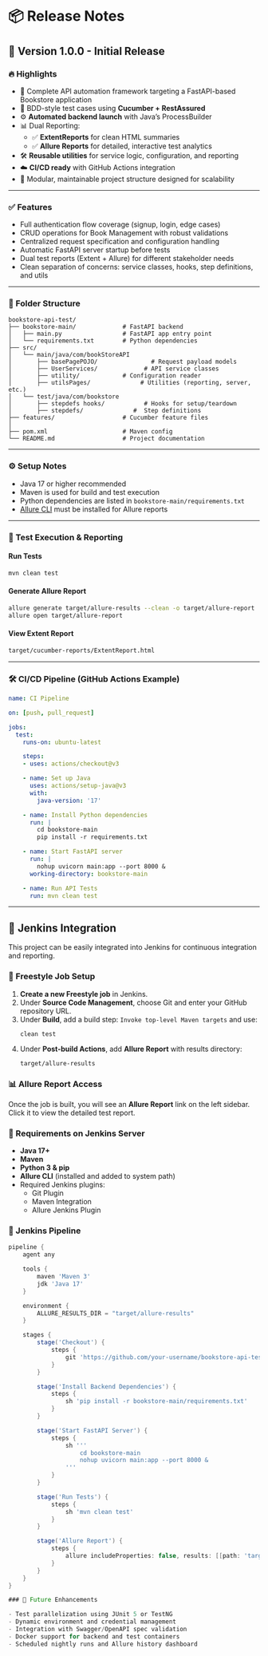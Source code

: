 # 📦 Release Notes

## 🚀 Version 1.0.0 - Initial Release

### 🔥 Highlights

- 🎯 Complete API automation framework targeting a FastAPI-based Bookstore application
- 🧪 BDD-style test cases using **Cucumber + RestAssured**
- ⚙️ **Automated backend launch** with Java’s ProcessBuilder
- 📊 Dual Reporting:
  - ✅ **ExtentReports** for clean HTML summaries
  - ✅ **Allure Reports** for detailed, interactive test analytics
- 🛠️ **Reusable utilities** for service logic, configuration, and reporting
- ☁️ **CI/CD ready** with GitHub Actions integration
- 🧱 Modular, maintainable project structure designed for scalability

---

### ✅ Features

- Full authentication flow coverage (signup, login, edge cases)
- CRUD operations for Book Management with robust validations
- Centralized request specification and configuration handling
- Automatic FastAPI server startup before tests
- Dual test reports (Extent + Allure) for different stakeholder needs
- Clean separation of concerns: service classes, hooks, step definitions, and utils

---

### 📁 Folder Structure

```
bookstore-api-test/
├── bookstore-main/             # FastAPI backend
│   ├── main.py                 # FastAPI app entry point
│   └── requirements.txt        # Python dependencies
├── src/
│   └── main/java/com/bookStoreAPI
│       ├── basePagePOJO/               # Request payload models
│       ├── UserServices/             # API service classes
│       ├── utility/            # Configuration reader 
│       ├── utilsPages/              # Utilities (reporting, server, etc.)
│   └── test/java/com/bookstore
│       ├── stepdefs hooks/           # Hooks for setup/teardown
│       ├── stepdefs/              #  Step definitions
├── features/                   # Cucumber feature files
│   
├── pom.xml                     # Maven config
└── README.md                   # Project documentation
```

---

### ⚙️ Setup Notes

- Java 17 or higher recommended
- Maven is used for build and test execution
- Python dependencies are listed in `bookstore-main/requirements.txt`
- [Allure CLI](https://docs.qameta.io/allure/#_installing_a_commandline) must be installed for Allure reports

---

### 🧪 Test Execution & Reporting

#### Run Tests

```bash
mvn clean test
```

#### Generate Allure Report

```bash
allure generate target/allure-results --clean -o target/allure-report
allure open target/allure-report
```

#### View Extent Report

```bash
target/cucumber-reports/ExtentReport.html
```

---

### 🛠️ CI/CD Pipeline (GitHub Actions Example)

```yaml
name: CI Pipeline

on: [push, pull_request]

jobs:
  test:
    runs-on: ubuntu-latest

    steps:
    - uses: actions/checkout@v3

    - name: Set up Java
      uses: actions/setup-java@v3
      with:
        java-version: '17'

    - name: Install Python dependencies
      run: |
        cd bookstore-main
        pip install -r requirements.txt

    - name: Start FastAPI server
      run: |
        nohup uvicorn main:app --port 8000 &
      working-directory: bookstore-main

    - name: Run API Tests
      run: mvn clean test
```

---


## 🧪 Jenkins Integration

This project can be easily integrated into Jenkins for continuous integration and reporting.

### 🔧 Freestyle Job Setup

1. **Create a new Freestyle job** in Jenkins.
2. Under **Source Code Management**, choose Git and enter your GitHub repository URL.
3. Under **Build**, add a build step: `Invoke top-level Maven targets` and use:
   ```
   clean test
   ```
4. Under **Post-build Actions**, add **Allure Report** with results directory:
   ```
   target/allure-results
   ```

### 📊 Allure Report Access

Once the job is built, you will see an **Allure Report** link on the left sidebar. Click it to view the detailed test report.

### 🧰 Requirements on Jenkins Server

- **Java 17+**
- **Maven**
- **Python 3 & pip**
- **Allure CLI** (installed and added to system path)
- Required Jenkins plugins:
    - Git Plugin
    - Maven Integration
    - Allure Jenkins Plugin


### 📝 Jenkins Pipeline  ######

```groovy
pipeline {
    agent any

    tools {
        maven 'Maven 3'
        jdk 'Java 17'
    }

    environment {
        ALLURE_RESULTS_DIR = "target/allure-results"
    }

    stages {
        stage('Checkout') {
            steps {
                git 'https://github.com/your-username/bookstore-api-test.git'
            }
        }

        stage('Install Backend Dependencies') {
            steps {
                sh 'pip install -r bookstore-main/requirements.txt'
            }
        }

        stage('Start FastAPI Server') {
            steps {
                sh '''
                    cd bookstore-main
                    nohup uvicorn main:app --port 8000 &
                '''
            }
        }

        stage('Run Tests') {
            steps {
                sh 'mvn clean test'
            }
        }

        stage('Allure Report') {
            steps {
                allure includeProperties: false, results: [[path: 'target/allure-results']]
            }
        }
    }
}

### 🔮 Future Enhancements

- Test parallelization using JUnit 5 or TestNG
- Dynamic environment and credential management
- Integration with Swagger/OpenAPI spec validation
- Docker support for backend and test containers
- Scheduled nightly runs and Allure history dashboard